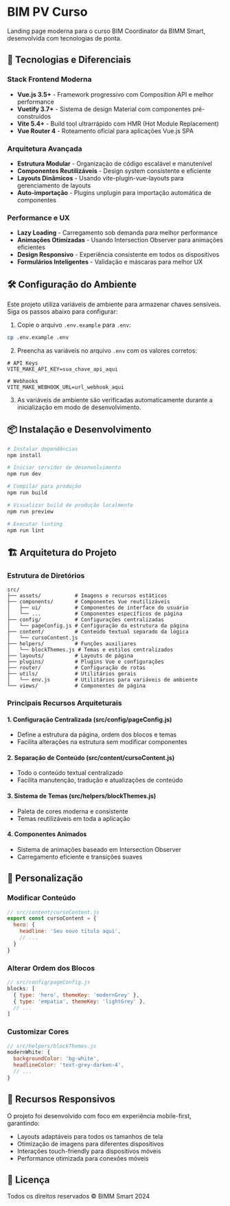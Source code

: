 # BIM PV Curso

Landing page moderna para o curso BIM Coordinator da BIMM Smart, desenvolvida com tecnologias de ponta.

## 🚀 Tecnologias e Diferenciais

### Stack Frontend Moderna
- **Vue.js 3.5+** - Framework progressivo com Composition API e melhor performance
- **Vuetify 3.7+** - Sistema de design Material com componentes pré-construídos
- **Vite 5.4+** - Build tool ultrarrápido com HMR (Hot Module Replacement)
- **Vue Router 4** - Roteamento oficial para aplicações Vue.js SPA

### Arquitetura Avançada
- **Estrutura Modular** - Organização de código escalável e manutenível
- **Componentes Reutilizáveis** - Design system consistente e eficiente
- **Layouts Dinâmicos** - Usando vite-plugin-vue-layouts para gerenciamento de layouts
- **Auto-importação** - Plugins unplugin para importação automática de componentes

### Performance e UX
- **Lazy Loading** - Carregamento sob demanda para melhor performance
- **Animações Otimizadas** - Usando Intersection Observer para animações eficientes
- **Design Responsivo** - Experiência consistente em todos os dispositivos
- **Formulários Inteligentes** - Validação e máscaras para melhor UX

## 🛠️ Configuração do Ambiente

Este projeto utiliza variáveis de ambiente para armazenar chaves sensíveis. Siga os passos abaixo para configurar:

1. Copie o arquivo `.env.example` para `.env`:

```bash
cp .env.example .env
```

2. Preencha as variáveis no arquivo `.env` com os valores corretos:

```
# API Keys
VITE_MAKE_API_KEY=sua_chave_api_aqui

# Webhooks
VITE_MAKE_WEBHOOK_URL=url_webhook_aqui
```

3. As variáveis de ambiente são verificadas automaticamente durante a inicialização em modo de desenvolvimento.

## 📦 Instalação e Desenvolvimento

```bash
# Instalar dependências
npm install

# Iniciar servidor de desenvolvimento
npm run dev

# Compilar para produção
npm run build

# Visualizar build de produção localmente
npm run preview

# Executar linting
npm run lint
```

## 🏗️ Arquitetura do Projeto

### Estrutura de Diretórios
```
src/
├── assets/           # Imagens e recursos estáticos
├── components/       # Componentes Vue reutilizáveis
│   ├── ui/           # Componentes de interface do usuário
│   └── ...           # Componentes específicos de página
├── config/           # Configurações centralizadas
│   └── pageConfig.js # Configuração da estrutura da página
├── content/          # Conteúdo textual separado da lógica
│   └── cursoContent.js
├── helpers/          # Funções auxiliares
│   └── blockThemes.js # Temas e estilos centralizados
├── layouts/          # Layouts de página
├── plugins/          # Plugins Vue e configurações
├── router/           # Configuração de rotas
├── utils/            # Utilitários gerais
│   └── env.js        # Utilitários para variáveis de ambiente
└── views/            # Componentes de página
```

### Principais Recursos Arquiteturais

#### 1. Configuração Centralizada (src/config/pageConfig.js)
- Define a estrutura da página, ordem dos blocos e temas
- Facilita alterações na estrutura sem modificar componentes

#### 2. Separação de Conteúdo (src/content/cursoContent.js)
- Todo o conteúdo textual centralizado
- Facilita manutenção, tradução e atualizações de conteúdo

#### 3. Sistema de Temas (src/helpers/blockThemes.js)
- Paleta de cores moderna e consistente
- Temas reutilizáveis em toda a aplicação

#### 4. Componentes Animados
- Sistema de animações baseado em Intersection Observer
- Carregamento eficiente e transições suaves

## 🎨 Personalização

### Modificar Conteúdo
```javascript
// src/content/cursoContent.js
export const cursoContent = {
  hero: {
    headline: 'Seu novo título aqui',
    // ...
  }
}
```

### Alterar Ordem dos Blocos
```javascript
// src/config/pageConfig.js
blocks: [
  { type: 'hero', themeKey: 'modernGrey' },
  { type: 'empatia', themeKey: 'lightGrey' },
  // ...
]
```

### Customizar Cores
```javascript
// src/helpers/blockThemes.js
modernWhite: {
  backgroundColor: 'bg-white',
  headlineColor: 'text-grey-darken-4',
  // ...
}
```

## 📱 Recursos Responsivos

O projeto foi desenvolvido com foco em experiência mobile-first, garantindo:

- Layouts adaptáveis para todos os tamanhos de tela
- Otimização de imagens para diferentes dispositivos
- Interações touch-friendly para dispositivos móveis
- Performance otimizada para conexões móveis

## 📄 Licença

Todos os direitos reservados © BIMM Smart 2024